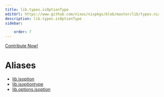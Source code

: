 ```yaml
---
title: lib.types.isOptionType
editUrl: https://www.github.com/nixos/nixpkgs/blob/master/lib/types.nix#L70C18
description: lib.types.isOptionType
sidebar:

    order: 7
---
```


<a href="https://www.github.com/nixos/nixpkgs/blob/master/lib/types.nix#L70C18">Contribute Now!</a>


# Aliases

- [lib.isoption](/nix-doc-comments/reference/lib/lib-isoption)
- [lib.isoptiontype](/nix-doc-comments/reference/lib/lib-isoptiontype)
- [lib.options.isoption](/nix-doc-comments/reference/lib/options/lib-options-isoption)


